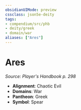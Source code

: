 ```yaml
---
obsidianUIMode: preview
cssclass: json5e-deity
tags:
- compendium/src/phb
- deity/greek
- domain/war
aliases: ["Ares"]
---
```

# Ares
*Source: Player's Handbook p. 298* 

- **Alignment**: Chaotic Evil
- **Domains**: War
- **Pantheon**: Greek
- **Symbol**: Spear